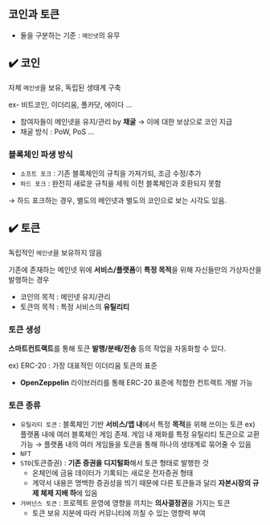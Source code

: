## 코인과 토큰

- 둘을 구분하는 기준 : `메인넷`의 유무

## ✔️ 코인

자체 `메인넷`을 보유, 독립된 생태계 구축

ex- 비트코인, 이더리움, 폴카닷, 에이다 …

- 참여자들이 메인넷을 유지/관리 by **채굴** → 이에 대한 보상으로 코인 지급
- 채굴 방식 : PoW, PoS …

### 블록체인 파생 방식

- `소프트 포크` : 기존 블록체인의 규칙을 가져가되, 조금 수정/추가
- `하드 포크` : 완전히 새로운 규칙을 세워 이전 블록체인과 호환되지 못함

→ 하드 포크하는 경우, 별도의 메인넷과 별도의 코인으로 보는 시각도 있음.

## ✔️ 토큰

독립적인 `메인넷`을 보유하지 않음

기존에 존재하는 메인넷 위에 **서비스/플랫폼**이 **특정 목적**을 위해 자신들만의 가상자산을 발행하는 경우

- 코인의 목적 : 메인넷 유지/관리
- 토큰의 목적 : 특정 서비스의 **유틸리티**

### 토큰 생성

**스마트컨트랙트**를 통해 토큰 **발행/분배/전송** 등의 작업을 자동화할 수 있다.

ex) ERC-20 : 가장 대표적인 이더리움 토큰의 표준

- **OpenZeppelin** 라이브러리를 통해 ERC-20 표준에 적합한 컨트랙트 개발 가능

### 토큰 종류

- `유틸리티 토큰` : 블록체인 기반 **서비스/앱 내**에서 특정 **목적**을 위해 쓰이는 토큰
  ex) 플랫폼 내에 여러 블록체인 게임 존재. 게임 내 재화를 특정 유틸리티 토큰으로 교환 가능
  → 플랫폼 내의 여러 게임들을 토큰을 통해 하나의 생태계로 묶어줄 수 있음
- `NFT`
- `STO`(토큰증권) : **기존 증권을 디지털화**해서 토큰 형태로 발행한 것
  - 온체인에 금융 데이터가 기록되는 새로운 전자증권 형태
  - 계약서 내용은 명백한 증권성을 띄기 때문에 다른 토큰들과 달리 **자본시장의 규제 체제 지배 하**에 있음
- `거버넌스 토큰` : 프로젝트 운영에 영향을 끼치는 **의사결정권**을 가지는 토큰
  - 토큰 보유 지분에 따라 커뮤니티에 끼칠 수 있는 영향력 부여
